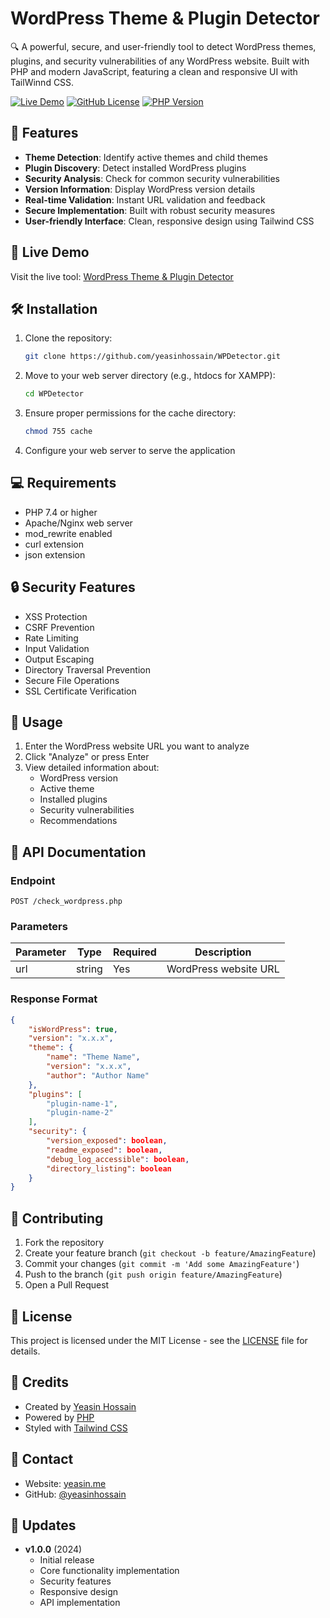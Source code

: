 # WordPress Theme & Plugin Detector

🔍 A powerful, secure, and user-friendly tool to detect WordPress themes, plugins, and security vulnerabilities of any WordPress website. Built with PHP and modern JavaScript, featuring a clean and responsive UI with TailWinnd CSS.

[![Live Demo](https://img.shields.io/badge/Live%20Demo-Visit%20Site-blue)](https://yeasin.me/wordpress-theme-plugin-detector/)
[![GitHub License](https://img.shields.io/github/license/yeasinhossain/WPDetector)](https://github.com/yeasinhossain/WPDetector/blob/main/LICENSE)
[![PHP Version](https://img.shields.io/badge/PHP-%3E%3D7.4-blue.svg)](https://php.net/)

## 🌟 Features

- **Theme Detection**: Identify active themes and child themes
- **Plugin Discovery**: Detect installed WordPress plugins
- **Security Analysis**: Check for common security vulnerabilities
- **Version Information**: Display WordPress version details
- **Real-time Validation**: Instant URL validation and feedback
- **Secure Implementation**: Built with robust security measures
- **User-friendly Interface**: Clean, responsive design using Tailwind CSS

## 🚀 Live Demo

Visit the live tool: [WordPress Theme & Plugin Detector](https://yeasin.me/wordpress-theme-plugin-detector/)

## 🛠️ Installation

1. Clone the repository:
   ```bash
   git clone https://github.com/yeasinhossain/WPDetector.git
   ```

2. Move to your web server directory (e.g., htdocs for XAMPP):
   ```bash
   cd WPDetector
   ```

3. Ensure proper permissions for the cache directory:
   ```bash
   chmod 755 cache
   ```

4. Configure your web server to serve the application

## 💻 Requirements

- PHP 7.4 or higher
- Apache/Nginx web server
- mod_rewrite enabled
- curl extension
- json extension

## 🔒 Security Features

- XSS Protection
- CSRF Prevention
- Rate Limiting
- Input Validation
- Output Escaping
- Directory Traversal Prevention
- Secure File Operations
- SSL Certificate Verification

## 🎯 Usage

1. Enter the WordPress website URL you want to analyze
2. Click "Analyze" or press Enter
3. View detailed information about:
   - WordPress version
   - Active theme
   - Installed plugins
   - Security vulnerabilities
   - Recommendations

## 📝 API Documentation

### Endpoint

```
POST /check_wordpress.php
```

### Parameters

| Parameter | Type   | Required | Description            |
|-----------|--------|----------|------------------------|
| url       | string | Yes      | WordPress website URL  |

### Response Format

```json
{
    "isWordPress": true,
    "version": "x.x.x",
    "theme": {
        "name": "Theme Name",
        "version": "x.x.x",
        "author": "Author Name"
    },
    "plugins": [
        "plugin-name-1",
        "plugin-name-2"
    ],
    "security": {
        "version_exposed": boolean,
        "readme_exposed": boolean,
        "debug_log_accessible": boolean,
        "directory_listing": boolean
    }
}
```

## 🤝 Contributing

1. Fork the repository
2. Create your feature branch (`git checkout -b feature/AmazingFeature`)
3. Commit your changes (`git commit -m 'Add some AmazingFeature'`)
4. Push to the branch (`git push origin feature/AmazingFeature`)
5. Open a Pull Request

## 📜 License

This project is licensed under the MIT License - see the [LICENSE](LICENSE) file for details.

## 🙏 Credits

- Created by [Yeasin Hossain](https://yeasin.me)
- Powered by [PHP](https://php.net)
- Styled with [Tailwind CSS](https://tailwindcss.com)

## 📧 Contact

- Website: [yeasin.me](https://yeasin.me)
- GitHub: [@yeasinhossain](https://github.com/yeasinhossain)

## 🔄 Updates

- **v1.0.0** (2024)
  - Initial release
  - Core functionality implementation
  - Security features
  - Responsive design
  - API implementation
